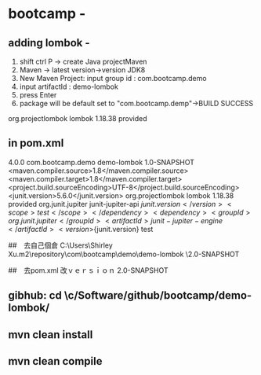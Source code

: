# bootcamp - 
## adding lombok -
1) shift ctrl P -> create Java projectMaven
2) Maven -> latest version->version JDK8
3) New Maven Project: input group id : com.bootcamp.demo
4) input artifactId : demo-lombok
5) press Enter
6) package will be default set to "com.bootcamp.demp"->BUILD SUCCESS

<dependancies>
<dependency>
      <groupId>org.projectlombok</groupId>
      <artifactId>lombok</artifactId>
      <version>1.18.38</version>
      <scope>provided</scope>
    </dependency>

## in pom.xml
<project xmlns="http://maven.apache.org/POM/4.0.0"
  xmlns:xsi="http://www.w3.org/2001/XMLSchema-instance"
  xsi:schemaLocation="http://maven.apache.org/POM/4.0.0 http://maven.apache.org/maven-v4_0_0.xsd">
  <modelVersion>4.0.0</modelVersion>
  <groupId>com.bootcamp.demo</groupId>
  <artifactId>demo-lombok</artifactId>
  <version>1.0-SNAPSHOT</version>
  <properties>
    <maven.compiler.source>1.8</maven.compiler.source>
    <maven.compiler.target>1.8</maven.compiler.target>
    <project.build.sourceEncoding>UTF-8</project.build.sourceEncoding>
    <junit.version>5.6.0</junit.version>
  </properties>
  <dependencies>
    <dependency>
      <groupId>org.projectlombok</groupId>
      <artifactId>lombok</artifactId>
      <version>1.18.38</version>
      <scope>provided</scope>
    </dependency>
    <dependency>
      <groupId>org.junit.jupiter</groupId>
      <artifactId>junit-jupiter-api</artifactId>
      <version>${junit.version}</version>
      <scope>test</scope>
    </dependency>
    <dependency>
      <groupId>org.junit.jupiter</groupId>
      <artifactId>junit-jupiter-engine</artifactId>
      <version>${junit.version}</version>
      <scope>test</scope>
    </dependency>
  </dependencies>
</project>

##　去自己個倉
C:\Users\Shirley Xu\.m2\repository\com\bootcamp\demo\demo-lombok
\2.0-SNAPSHOT

##　去pom.xml 改ｖｅｒｓｉｏｎ
<version>2.0-SNAPSHOT</version>

## gibhub: cd \c/Software/github/bootcamp/demo-lombok/
## mvn clean install
## mvn clean compile

